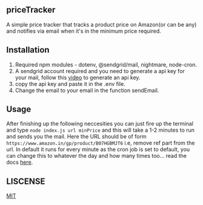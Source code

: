 ## priceTracker
A simple price tracker that tracks a product price on Amazon(or can be any) and notifies via email when it's in the minimum price required.

## Installation
1. Required npm modules - dotenv, @sendgrid/mail, nightmare, node-cron.
2. A sendgrid account required and you need to generate a api key for your mail, follow this [video](https://www.youtube.com/watch?v=eGD0RjblgJ0) to generate an api key.
3. copy the api key and paste it in the .env file.
4. Change the email to your email in the function sendEmail.

## Usage
After finishing up the following neccesities you can just fire up the terminal and type ```node index.js url minPrice``` and this will take a 1-2 minutes to run and sends you the mail.
Here the URL should be of form ```https://www.amazon.in/gp/product/B07HGBMJT6``` i.e, remove ref part from the url.
In default it runs for every minute as the cron job is set to default, you can change this to whatever the day and how many times too... read the docs [here](https://www.npmjs.com/package/node-cron).

## LISCENSE
[MIT](https://github.com/itsknk/priceTracker/blob/master/LICENSE)
